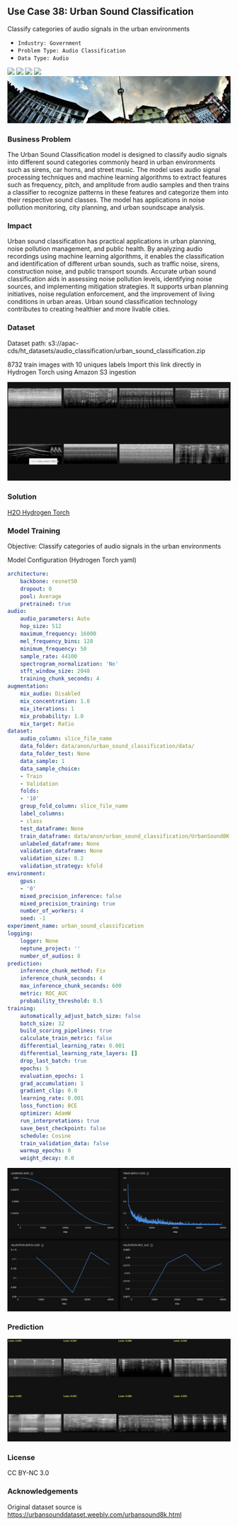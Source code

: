 ## Use Case 38: Urban Sound Classification

Classify categories of audio signals in the urban environments

- `Industry: Government`
- `Problem Type: Audio Classification`
- `Data Type: Audio`

![](https://github.com/h2oai/ht-catalog/blob/646864e3c695f7c721514159bd6c59520dab7438/Assets/use-cases/urban_sound_classification/cover.png)
![](https://github.com/h2oai/ht-catalog/blob/646864e3c695f7c721514159bd6c59520dab7438/Assets/use-cases/urban_sound_classification/cover.jpg)
![](https://github.com/h2oai/ht-catalog/blob/646864e3c695f7c721514159bd6c59520dab7438/Assets/use-cases/urban_sound_classification/cover.jpeg)
![](https://github.com/h2oai/ht-catalog/blob/646864e3c695f7c721514159bd6c59520dab7438/Assets/use-cases/urban_sound_classification/cover.webp)
![](https://github.com/h2oai/ht-catalog/blob/646864e3c695f7c721514159bd6c59520dab7438/Assets/use-cases/urban_sound_classification/cover)

### Business Problem 

The Urban Sound Classification model is designed to classify audio signals into different sound categories commonly heard in urban environments such as sirens, car horns, and street music. The model uses audio signal processing techniques and machine learning algorithms to extract features such as frequency, pitch, and amplitude from audio samples and then trains a classifier to recognize patterns in these features and categorize them into their respective sound classes. The model has applications in noise pollution monitoring, city planning, and urban soundscape analysis.

### Impact

Urban sound classification has practical applications in urban planning, noise pollution management, and public health. By analyzing audio recordings using machine learning algorithms, it enables the classification and identification of different urban sounds, such as traffic noise, sirens, construction noise, and public transport sounds. Accurate urban sound classification aids in assessing noise pollution levels, identifying noise sources, and implementing mitigation strategies. It supports urban planning initiatives, noise regulation enforcement, and the improvement of living conditions in urban areas. Urban sound classification technology contributes to creating healthier and more livable cities.

### Dataset

Dataset path: s3://apac-cds/ht_datasets/audio_classification/urban_sound_classification.zip

8732 train images with 10 uniques labels Import this link directly in Hydrogen Torch using Amazon S3 ingestion

![train data](https://github.com/h2oai/ht-catalog/blob/646864e3c695f7c721514159bd6c59520dab7438/Assets/use-cases/urban_sound_classification/train%20data.png)

### Solution

[H2O Hydrogen Torch](https://docs.h2o.ai/h2o-hydrogen-torch/)

### Model Training

Objective: Classify categories of audio signals in the urban environments

Model Configuration (Hydrogen Torch yaml)

```yaml
architecture:
    backbone: resnet50
    dropout: 0
    pool: Average
    pretrained: true
audio:
    audio_parameters: Auto
    hop_size: 512
    maximum_frequency: 16000
    mel_frequency_bins: 128
    minimum_frequency: 50
    sample_rate: 44100
    spectrogram_normalization: 'No'
    stft_window_size: 2048
    training_chunk_seconds: 4
augmentation:
    mix_audio: Disabled
    mix_concentration: 1.0
    mix_iterations: 1
    mix_probability: 1.0
    mix_target: Ratio
dataset:
    audio_column: slice_file_name
    data_folder: data/anon/urban_sound_classification/data/
    data_folder_test: None
    data_sample: 1
    data_sample_choice:
    - Train
    - Validation
    folds:
    - '10'
    group_fold_column: slice_file_name
    label_columns:
    - class
    test_dataframe: None
    train_dataframe: data/anon/urban_sound_classification/UrbanSound8K.pq
    unlabeled_dataframe: None
    validation_dataframe: None
    validation_size: 0.2
    validation_strategy: kfold
environment:
    gpus:
    - '0'
    mixed_precision_inference: false
    mixed_precision_training: true
    number_of_workers: 4
    seed: -1
experiment_name: urban_sound_classification
logging:
    logger: None
    neptune_project: ''
    number_of_audios: 8
prediction:
    inference_chunk_method: Fix
    inference_chunk_seconds: 4
    max_inference_chunk_seconds: 600
    metric: ROC_AUC
    probability_threshold: 0.5
training:
    automatically_adjust_batch_size: false
    batch_size: 32
    build_scoring_pipelines: true
    calculate_train_metric: false
    differential_learning_rate: 0.001
    differential_learning_rate_layers: []
    drop_last_batch: true
    epochs: 5
    evaluation_epochs: 1
    grad_accumulation: 1
    gradient_clip: 0.0
    learning_rate: 0.001
    loss_function: BCE
    optimizer: AdamW
    run_interpretations: true
    save_best_checkpoint: false
    schedule: Cosine
    train_validation_data: false
    warmup_epochs: 0
    weight_decay: 0.0

```

![chart](https://github.com/h2oai/ht-catalog/blob/646864e3c695f7c721514159bd6c59520dab7438/Assets/use-cases/urban_sound_classification/chart.png)


### Prediction

![Predictions](https://github.com/h2oai/ht-catalog/blob/646864e3c695f7c721514159bd6c59520dab7438/Assets/use-cases/urban_sound_classification/Validation%20Predictions.png)

### License

 CC BY-NC 3.0

### Acknowledgements

Original dataset source is https://urbansounddataset.weebly.com/urbansound8k.html

